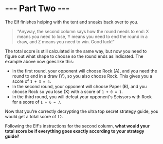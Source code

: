 # --- Part Two ---

The Elf finishes helping with the tent and sneaks back over to you.

> "Anyway, the second column says how the round needs to end: X means you need to lose,
> Y means you need to end the round in a draw, and Z means you need to win. Good luck!"

The total score is still calculated in the same way, but now you need to figure out what
shape to choose so the round ends as indicated. The example above now goes like this:

* In the first round, your opponent will choose Rock (A), and you need the round to end
  in a draw (Y), so you also choose Rock. This gives you a score of `1 + 3 = 4`.
* In the second round, your opponent will choose Paper (B), and you choose Rock so you
  lose (X) with a score of `1 + 0 = 1`.
* In the third round, you will defeat your opponent's Scissors with Rock for a score of
  `1 + 6 = 7`.

Now that you're correctly decrypting the ultra top secret strategy guide, you would get
a total score of `12`.

Following the Elf's instructions for the second column, **what would your total score be
if everything goes exactly according to your strategy guide?**
